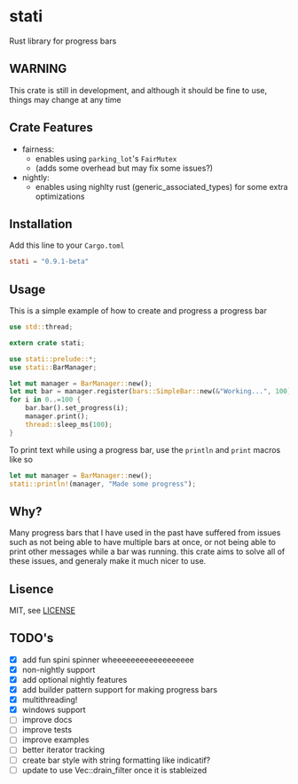 # stati

Rust library for progress bars

## WARNING

This crate is still in development,
and although it should be fine to use,
things may change at any time

## Crate Features

- fairness:
  - enables using `parking_lot`'s `FairMutex`
  - (adds some overhead but may fix some issues?)
- nightly:
  - enables using nighlty rust (generic_associated_types) for some extra optimizations

## Installation

Add this line to your `Cargo.toml`

```toml
stati = "0.9.1-beta"
```

## Usage

This is a simple example of how to create and progress a progress bar

```rust
use std::thread;

extern crate stati;

use stati::prelude::*;
use stati::BarManager;

let mut manager = BarManager::new();
let mut bar = manager.register(bars::SimpleBar::new(&"Working...", 100));
for i in 0..=100 {
    bar.bar().set_progress(i);
    manager.print();
    thread::sleep_ms(100);
}
```

To print text while using a progress bar, use the `println` and `print` macros like so

```rust
let mut manager = BarManager::new();
stati::println!(manager, "Made some progress");
```

## Why?

Many progress bars that I have used in the past
have suffered from issues such as not being able to have
multiple bars at once, or not being able to print other messages
while a bar was running. this crate aims to solve all of these issues,
and generaly make it much nicer to use.

## Lisence

MIT, see [LICENSE](LICENSE)

## TODO's

- [x] add fun spini spinner wheeeeeeeeeeeeeeeeee
- [x] non-nightly support
- [x] add optional nightly features
- [x] add builder pattern support for making progress bars
- [x] multithreading!
- [x] windows support
- [ ] improve docs
- [ ] improve tests
- [ ] improve examples
- [ ] better iterator tracking
- [ ] create bar style with string formatting like indicatif?
- [ ] update to use Vec::drain_filter once it is stableized
